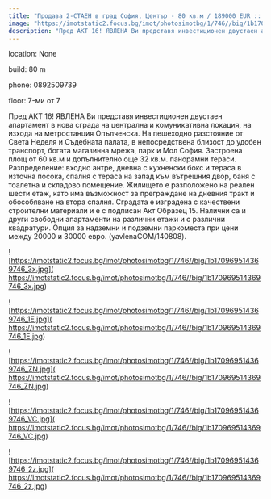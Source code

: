 ```yaml
---
title: "Продава 2-СТАЕН в град София, Център - 80 кв.м / 189000 EUR :: imot.bg Обява"
image: "https://imotstatic2.focus.bg/imot/photosimotbg/1/746//big/1b170969514369746_pp.jpg"
description: "Пред АКТ 16! ЯВЛЕНА Ви представя инвестиционен двустаен апартамент в нова сграда на централна и комуникативна локация, на изхода на метростанция Опълченска. На пешеходно разстояние от Света Неделя и Съдебната палата, в непосредствена близост до удобен транспорт, богата магазинна мрежа, парк и Мол София. Застроена площ от 60 кв.м и допълнително още 32 кв.м. панорамни тераси. Разпределение: входно антре, дневна с кухненски бокс и тераса в източна посока, спалня с тераса на запад към вътрешния двор, баня с тоалетна и складово помещение. Жилището е разположено на реален шести етаж, като има възможност за преграждане на дневния тракт и обособяване на втора спалня. Сградата е изградена с качествени строителни материали и е с подписан Акт Образец 15. Налични са и други свободни апартаменти на различни етажи и с различни квадратури. Опция за надземни и подземни паркоместа при цени между 20000 и 30000 евро. (yavlenaCOM/140808)."
---
```


location: None

build: 80 m

phone: 0892509739

floor: 7-ми от 7

Пред АКТ 16! ЯВЛЕНА Ви представя инвестиционен двустаен апартамент в нова сграда на централна и комуникативна локация, на изхода на метростанция Опълченска. На пешеходно разстояние от Света Неделя и Съдебната палата, в непосредствена близост до удобен транспорт, богата магазинна мрежа, парк и Мол София. Застроена площ от 60 кв.м и допълнително още 32 кв.м. панорамни тераси. Разпределение: входно антре, дневна с кухненски бокс и тераса в източна посока, спалня с тераса на запад към вътрешния двор, баня с тоалетна и складово помещение. Жилището е разположено на реален шести етаж, като има възможност за преграждане на дневния тракт и обособяване на втора спалня. Сградата е изградена с качествени строителни материали и е с подписан Акт Образец 15. Налични са и други свободни апартаменти на различни етажи и с различни квадратури. Опция за надземни и подземни паркоместа при цени между 20000 и 30000 евро. (yavlenaCOM/140808).


![https://imotstatic2.focus.bg/imot/photosimotbg/1/746//big/1b170969514369746_3x.jpg]( https://imotstatic2.focus.bg/imot/photosimotbg/1/746//big/1b170969514369746_3x.jpg)


![https://imotstatic2.focus.bg/imot/photosimotbg/1/746//big/1b170969514369746_1E.jpg]( https://imotstatic2.focus.bg/imot/photosimotbg/1/746//big/1b170969514369746_1E.jpg)


![https://imotstatic2.focus.bg/imot/photosimotbg/1/746//big/1b170969514369746_ZN.jpg]( https://imotstatic2.focus.bg/imot/photosimotbg/1/746//big/1b170969514369746_ZN.jpg)


![https://imotstatic2.focus.bg/imot/photosimotbg/1/746//big/1b170969514369746_VC.jpg]( https://imotstatic2.focus.bg/imot/photosimotbg/1/746//big/1b170969514369746_VC.jpg)


![https://imotstatic2.focus.bg/imot/photosimotbg/1/746//big/1b170969514369746_2z.jpg]( https://imotstatic2.focus.bg/imot/photosimotbg/1/746//big/1b170969514369746_2z.jpg)


